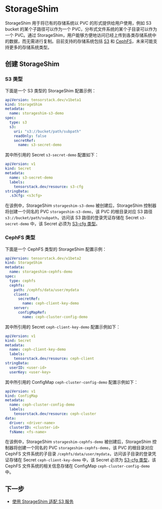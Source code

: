 # StorageShim

StorageShim 用于将已有的存储系统以 PVC 的形式提供给用户使用，例如 S3 bucket 的某个子路径可以作为一个 PVC，分布式文件系统的某个子目录可以作为一个 PVC。通过 StorageShim，用户能够方便地访问已经上传到各类存储系统中的数据，而无需进行复制。目前支持的存储系统包括 <a target="_blank" rel="noopener noreferrer" href="https://docs.aws.amazon.com/AmazonS3/latest/userguide/Welcome.html">S3</a> 和 <a target="_blank" rel="noopener noreferrer" href="https://docs.ceph.com/en/quincy/cephfs/">CephFS</a>，未来可能支持更多的存储系统类型。

## 创建 StorageShim

### S3 类型

下面是一个 S3 类型的 StorageShim 配置示例：

```yaml
apiVersion: tensorstack.dev/v1beta1
kind: StorageShim
metadata:
  name: storageshim-s3-demo
spec:
  type: s3
  s3:
    uri: "s3://bucket/path/subpath"
    readOnly: false
    secretRef:
      name: s3-secret-demo
```

其中所引用的 Secret `s3-secret-demo` 配置如下：

```yaml
apiVersion: v1
kind: Secret
metadata:
  name: s3-secret-demo
  labels:
    tensorstack.dev/resource: s3-cfg
stringData:
  .s3cfg: <s3cfg>
```

在该例中，StorageShim `storageshim-s3-demo` 被创建后，StorageShim 控制器将创建一个同名的 PVC `storageshim-s3-demo`，该 PVC 的根目录对应 S3 路径 `s3://bucket/path/subpath`，访问该 S3 路径的登录凭证存储在 Secret `s3-secret-demo` 中，该 Secret 必须为 [S3-cfg 类型](./secret.md#secret-用途)。


### CephFS 类型

下面是一个 CephFS 类型的 StorageShim 配置示例：

```yaml
apiVersion: tensorstack.dev/v1beta2
kind: StorageShim
metadata:
  name: storageshim-cephfs-demo
spec:
  type: cephfs
  cephfs:
    path: /cephfs/data/user/mydata
    client:
      secretRef:
        name: ceph-client-key-demo
    server:
      configMapRef:
        name: ceph-cluster-config-demo
```

其中所引用的 Secret `ceph-client-key-demo` 配置示例如下：

```yaml
apiVersion: v1
kind: Secret
metadata:
  name: ceph-client-key-demo
  labels:
    tensorstack.dev/resource: ceph-client
stringData:
  userID: <user-id>
  userKey: <user-key>
```

其中所引用的 ConfigMap `ceph-cluster-config-demo` 配置示例如下：

```yaml
apiVersion: v1
kind: ConfigMap
metadata:
  name: ceph-cluster-config-demo
  labels:
    tensorstack.dev/resource: ceph-cluster
data:
  driver: <driver-name>
  clusterID: <cluster-id>
  fsName: <fs-name>
```

在该例中，StorageShim `storageshim-cephfs-demo` 被创建后，StorageShim 控制器将创建一个同名的 PVC `storageshim-cephfs-demo`，该 PVC 的根目录对应 CephFS 文件系统的子目录 `/cephfs/data/user/mydata`，访问该子目录的登录凭证存储在 Secret `ceph-client-key-demo` 中，该 Secret 必须为 [S3-cfg 类型](./secret.md#secret-用途)，该 CephFS 文件系统的相关信息存储在 ConfigMap `ceph-cluster-config-demo` 中。

## 下一步

- [使用 StorageShim 适配 S3 服务](../../tasks/use-storageshim-s3.md)
